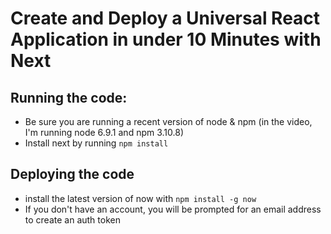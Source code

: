 # Create and Deploy a Universal React Application in under 10 Minutes with Next

## Running the code:

* Be sure you are running a recent version of node & npm (in the video, I'm running node 6.9.1 and npm 3.10.8)
* Install next by running `npm install`

## Deploying the code

* install the latest version of now with `npm install -g now`
* If you don't have an account, you will be prompted for an email address to create an auth token
